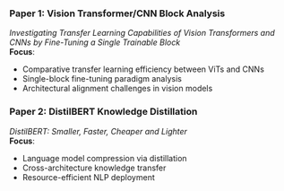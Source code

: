 
### **Paper 1: Vision Transformer/CNN Block Analysis**  
*Investigating Transfer Learning Capabilities of Vision Transformers and CNNs by Fine-Tuning a Single Trainable Block*  
**Focus**:  
- Comparative transfer learning efficiency between ViTs and CNNs  
- Single-block fine-tuning paradigm analysis  
- Architectural alignment challenges in vision models  

### **Paper 2: DistilBERT Knowledge Distillation**  
*DistilBERT: Smaller, Faster, Cheaper and Lighter*  
**Focus**:  
- Language model compression via distillation  
- Cross-architecture knowledge transfer  
- Resource-efficient NLP deployment  



